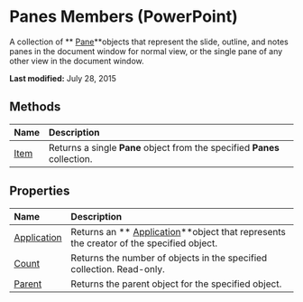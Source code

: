 
# Panes Members (PowerPoint)
A collection of  ** [Pane](27862fd6-897d-893d-d5a8-b1e40b1b9d48.md)**objects that represent the slide, outline, and notes panes in the document window for normal view, or the single pane of any other view in the document window.

 **Last modified:** July 28, 2015


## Methods



|**Name**|**Description**|
|:-----|:-----|
| [Item](5e2f98d3-1d77-2965-cefd-9d53fcc782ce.md)|Returns a single  **Pane** object from the specified **Panes** collection.|

## Properties



|**Name**|**Description**|
|:-----|:-----|
| [Application](757d9a6d-0dcb-c168-59cb-7bf1906a59e4.md)|Returns an  ** [Application](978c2b99-4271-b953-4283-73b5f3d96f41.md)**object that represents the creator of the specified object.|
| [Count](450fb25b-46b5-00e5-4e26-f08974ca14e0.md)|Returns the number of objects in the specified collection. Read-only.|
| [Parent](292c6849-c9a7-9965-accc-01ee61cb7539.md)|Returns the parent object for the specified object.|
